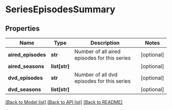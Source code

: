 # SeriesEpisodesSummary

## Properties
Name | Type | Description | Notes
------------ | ------------- | ------------- | -------------
**aired_episodes** | **str** | Number of all aired episodes for this series | [optional] 
**aired_seasons** | **list[str]** |  | [optional] 
**dvd_episodes** | **str** | Number of all dvd episodes for this series | [optional] 
**dvd_seasons** | **list[str]** |  | [optional] 

[[Back to Model list]](../README.md#documentation-for-models) [[Back to API list]](../README.md#documentation-for-api-endpoints) [[Back to README]](../README.md)



